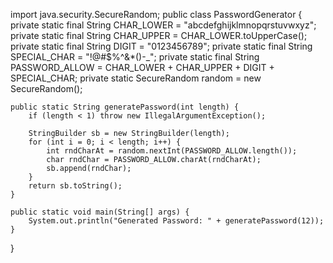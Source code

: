 import java.security.SecureRandom;
public class PasswordGenerator {
    private static final String CHAR_LOWER = "abcdefghijklmnopqrstuvwxyz";
    private static final String CHAR_UPPER = CHAR_LOWER.toUpperCase();
    private static final String DIGIT = "0123456789";
    private static final String SPECIAL_CHAR = "!@#$%^&*()-_";
    private static final String PASSWORD_ALLOW = CHAR_LOWER + CHAR_UPPER + DIGIT + SPECIAL_CHAR;
    private static SecureRandom random = new SecureRandom();

    public static String generatePassword(int length) {
        if (length < 1) throw new IllegalArgumentException();

        StringBuilder sb = new StringBuilder(length);
        for (int i = 0; i < length; i++) {
            int rndCharAt = random.nextInt(PASSWORD_ALLOW.length());
            char rndChar = PASSWORD_ALLOW.charAt(rndCharAt);
            sb.append(rndChar);
        }
        return sb.toString();
    }

    public static void main(String[] args) {
        System.out.println("Generated Password: " + generatePassword(12));
    }
}
